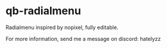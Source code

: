 # qb-radialmenu

Radialmenu inspired by nopixel, fully editable.

For more information, send me a message on discord: hatelyzz
